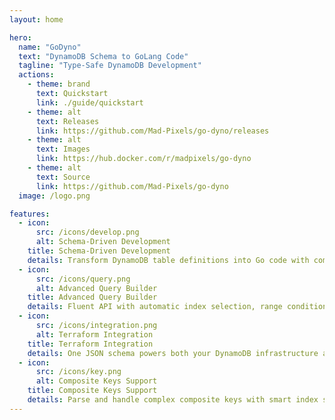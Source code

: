 ```yaml
---
layout: home

hero:
  name: "GoDyno"
  text: "DynamoDB Schema to GoLang Code"
  tagline: "Type-Safe DynamoDB Development"
  actions:
    - theme: brand
      text: Quickstart
      link: ./guide/quickstart
    - theme: alt
      text: Releases
      link: https://github.com/Mad-Pixels/go-dyno/releases
    - theme: alt
      text: Images
      link: https://hub.docker.com/r/madpixels/go-dyno
    - theme: alt
      text: Source
      link: https://github.com/Mad-Pixels/go-dyno
  image: /logo.png

features:
  - icon:
      src: /icons/develop.png
      alt: Schema-Driven Development
    title: Schema-Driven Development
    details: Transform DynamoDB table definitions into Go code with complete type safety
  - icon:
      src: /icons/query.png
      alt: Advanced Query Builder
    title: Advanced Query Builder
    details: Fluent API with automatic index selection, range conditions and composite key handling
  - icon:
      src: /icons/integration.png
      alt: Terraform Integration
    title: Terraform Integration
    details: One JSON schema powers both your DynamoDB infrastructure and Go application code
  - icon:
      src: /icons/key.png
      alt: Composite Keys Support
    title: Composite Keys Support
    details: Parse and handle complex composite keys with smart index selection based on query complexity
---
```

